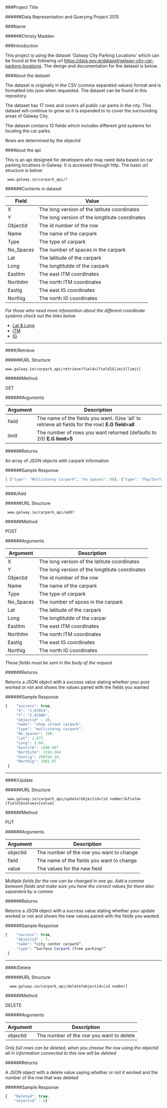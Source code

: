 ###Project Title

######Data Representation and Querying Project 2015

###Name

######Christy Madden

###Introduction

This project is using the dataset 'Galway City Parking Locations' which can be found at the following url https://data.gov.ie/dataset/galway-city-car-parking-locations. The design and documentation for the dataset is below.

###About the dataset

The dataset is originally in the CSV (comma separated values) format and is formatted into json when requested. The dataset can be found in this repository.

The dataset has 17 rows and covers all public car parks in the city. This dataset will continue to grow as it is expanded to to cover the surrounding areas of Galway City. 

The dataset contains 12 fields which includes different grid systems for locating the car parks.

Rows are determined by the objectid

###About the api

This is an api designed for developers who may need data based on car parking locations in Galway. It is accessed through http. The basic url structure is below:

     www.galway.ie/carpark_api/?


######Contents in dataset

|Field|Value|
|---|---|
| X | The long version of the latitute coordinates|
|Y| The long version of the longtitute coordinates|
| Objectid |The id number of the row|
|Name|The name of the carpark|
| Type |The type of carpark|
|No_Spaces|The number of spaces in the carpark|
| Lat |The latitude of the carpark|
|Long|The longtitutde of the carpark|
| Eastitm |The east ITM coordinates|
|Northitm|The north ITM coordinates|
| Eastig |The east IG coordinates|
|Northig|The north IG coordinates|

*For those who need more inforamtion about the different coordinate systems check out the links below*

* [Lat & Long](https://www.learner.org/jnorth/tm/LongitudeIntro.html)
* [ITM](https://en.wikipedia.org/wiki/Irish_Transverse_Mercator)
* [IG](https://en.wikipedia.org/wiki/Irish_grid_reference_system)

---

####/Retrieve

######URL Structure 

    www.galway.ie/carpark_api/retrieve?field=[field]&limit[limit]

######Method

GET 

######Arguments 

|Argument|Description|
|---|---|
| field | The name of the fields you want. (Use ‘all’ to retrieve all fields for the row) **E.G field=all**|
|limit| The number of rows you want returned (defaults to 20) **E.G limit=5**|

######Returns

An array of JSON objects with carpark information

######Sample Response

```javascript
[ {"type": "Multistorey Carpark", "no_spaces": 88}, {"type": "Pay/Surface Carpark", "no_spaces": 100}]
```

---

####/Add

######URL Structure 

     www.galway.ie/carpark_api/add?
    
######Method

POST

######Arguments

|Argument|Description|
|---|---|
| X |  The long version of the latitute coordinates|
|Y| The long version of the longtitute coordinates|
| Objectid | The id number of the row|
|Name| The name of the carpark|
| Type | The type of carpark|
|No_Spaces| The number of spces in the carpark|
| Lat | The latitude of the carpark|
|Long|The longtitutde of the carpar|
| Eastitm |The east ITM coordinates|
|Northitm|The north ITM coordinates|
| Eastig |The east IG coordinates|
|Northig|The north IG coordinates|

*These fields must be sent in the body of the request*

######Returns

Returns a JSON object with a success value stating whether your post worked or not and shows the values paired with the fields you wanted

######Sample Response

```javascript
{    "success": true,
     "X": "1.87654", 
     "Y": "2.45986", 
     "objectid" : 20, 
     "name": "shop street carpark", 
     "type": "multistorey carpark",
     "No_spaces": 100,
     "Lat": 1.877,
     "Long": 2.60,
     "Eastitm": 1498.987
     "Northitm": 2193.564
     "Eastig": 298764.18,
     "Northig": 3981.87
 }
```

---

####/Update

######URL Structure 

     www.galway.ie/carpark_api/update?objectid=[id number]&field=[field]&values=[value]
    
######Method

PUT

######Arguments

|Argument|Description|
|---|---|
| objectid  | The number of the row you want to change|
|field | The name of the fields you want to change|
|value  |The values for the new field|

*Multiple fields for the row can be changed in one go. Add a comma between fields and make sure you have the correct values for them also separated by a comma*

######Returns

Returns a JSON object with a success value stating whether your update worked or not and shows the new values paired with the fields you wanted.

######Sample Response

```javascript
{    "success": true, 
     "objectid" : 7, 
     "name": “city center carpark”, 
     "type": “Surface Carpark (free parking)”
 }
```

---

####/Delete

######URL Structure

      www.galway.ie/carpark_api/delete?objectid=[id number]
     
######Method

DELETE 

######Arguments

|Argument|Description|
|---|---|
|objectid| The number of the row you want to delete|

*Only full rows can be deleted, when you choose the row using the objectid all in information connected to this row will be deleted*

######Returns

A JSON object with a delete value saying whether or not it worked and the number of the row that was deleted

######Sample Response

```javascript
{   "Deleted": true, 
    "objectid" : 9}
```







